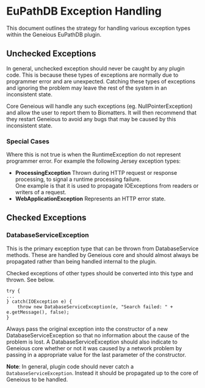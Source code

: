 # EuPathDB Exception Handling

This document outlines the strategy for handling various exception types within the Geneious EuPathDB plugin.

## Unchecked Exceptions

In general, unchecked exception should never be caught by any plugin code. This is because these types of 
exceptions are normally due to programmer error and are unexpected.  Catching these types of exceptions and ignoring
 the problem may leave the rest of the system in an inconsistent state.  

Core Geneious will handle any such exceptions (eg. NullPointerException) and allow the user to report them to Biomatters.
It will then recommend that they restart Geneious to avoid any bugs that may be caused by this inconsistent state.

### Special Cases
Where this is not true is when the RuntimeException do not represent programmer error.  For example the following
Jersey exception types:

* **ProcessingException** Thrown during HTTP request or response processing, to signal a runtime processing failure.  
One example is that it is used to propagate IOExceptions from readers or writers of a request.
* **WebApplicationException** Represents an HTTP error state.

## Checked Exceptions

### DatabaseServiceException

This is the primary exception type that can be thrown from DatabaseService methods.  These are handled by
Geneious core and should almost always be propagated rather than being handled internal to the plugin.

Checked exceptions of other types should be converted into this type and thrown.  See below.
```
try {
...
} catch(IOException e) {
    throw new DatabaseServiceException(e, "Search failed: " + e.getMessage(), false);
}
```
Always pass the original exception into the constructor of a new DatabaseServiceException so that no information about
the cause of the problem is lost. A DatabaseServiceException should also indicate to Geneious core whether or not it
was caused by a network problem by passing in a appropriate value for the last parameter of the constructor.

**Note**: In general, plugin code should never catch a `DatabaseServiceException`. Instead it should be propagated up
to the core of Geneious to be handled.